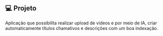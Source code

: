 ## 💻 Projeto

Aplicação que possibilita realizar upload de videos e por meio de IA, criar automaticamente títulos chamativos e descrições com um boa indexação.